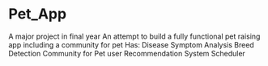 # Pet_App

A major project in final year
An attempt to build a fully functional pet raising app including a community for pet
Has:
  Disease Symptom Analysis
  Breed Detection
  Community for Pet user
  Recommendation System
  Scheduler

